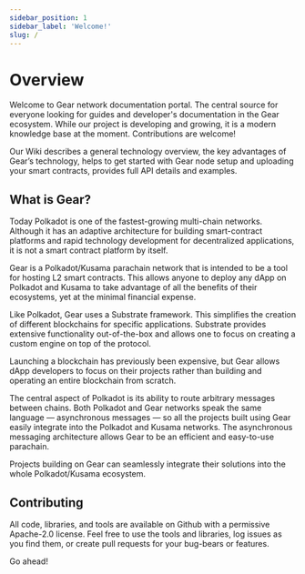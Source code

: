 ```yaml
---
sidebar_position: 1
sidebar_label: 'Welcome!'
slug: /
---
```


# Overview

Welcome to Gear network documentation portal. The central source for everyone looking for guides and developer's documentation in the Gear ecosystem. While our project is developing and growing, it is a modern knowledge base at the moment. Contributions are welcome!

Our Wiki describes a general technology overview, the key advantages of Gear’s technology, helps to get started with Gear node setup and uploading your smart contracts, provides full API details and examples.

## What is Gear?

Today Polkadot is one of the fastest-growing multi-chain networks. Although it has an adaptive architecture for building smart-contract platforms and rapid technology development for decentralized applications, it is not a smart contract platform by itself.

Gear is a Polkadot/Kusama parachain network that is intended to be a tool for hosting L2 smart contracts. This allows anyone to deploy any dApp on Polkadot and Kusama to take advantage of all the benefits of their ecosystems, yet at the minimal financial expense.

Like Polkadot, Gear uses a Substrate framework. This simplifies the creation of different blockchains for specific applications. Substrate provides extensive functionality out-of-the-box and allows one to focus on creating a custom engine on top of the protocol.

Launching a blockchain has previously been expensive, but Gear allows dApp developers to focus on their projects rather than building and operating an entire blockchain from scratch.

The central aspect of Polkadot is its ability to route arbitrary messages between chains. Both Polkadot and Gear networks speak the same language — asynchronous messages — so all the projects built using Gear easily integrate into the Polkadot and Kusama networks. The asynchronous messaging architecture allows Gear to be an efficient and easy-to-use parachain.

Projects building on Gear can seamlessly integrate their solutions into the whole Polkadot/Kusama ecosystem.

## Contributing

All code, libraries, and tools are available on Github with a permissive Apache-2.0 license. Feel free to use the tools and libraries, log issues as you find them, or create pull requests for your bug-bears or features. 

Go ahead!